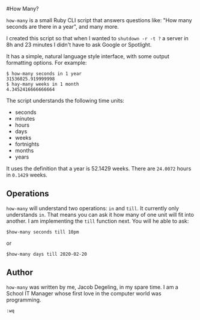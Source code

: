 #How Many?

`how-many` is a small Ruby CLI script that answers questions like: "How many
seconds are there in a year", and many more.

I created this script so that when I wanted to `shutdown -r -t ?` a server in
8h and 23 minutes I didn't have to ask Google or Spotlight.

It has a simple, natural language style interface, with some output formatting
options. For example:

```
$ how-many seconds in 1 year
31536025.919999998
$ hay-many weeks in 1 month
4.3452416666666664
```

The script understands the following time units:

   - seconds
   - minutes
   - hours
   - days
   - weeks
   - fortnights
   - months
   - years

It uses the definition that a year is 52.1429 weeks. There are `24.0072` hours
in `0.1429` weeks.

## Operations
`how-many` will understand two operations: `in` and `till`. It currently only
understands `in`. That means you can ask it how many of one unit will fit into
another. I am implementing the `till` function next. You will he able to ask:

```
$how-many seconds till 10pm
```
or
```
$how-many days till 2020-02-20
```

## Author
`how-many` was written by me, Jacob Degeling, in my spare time. I am a School
IT Manager whose first love in the computer world was programming.

`:wq`
